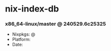 # nix-index-db
### x86_64-linux/master @ 240529.6c25325
- Nixpkgs: @[](https://github.com/NixOS/nixpkgs/commit/6c25325ec30a566f5c0446ceee61ada081903872)
- Platform: 
- Date: 
